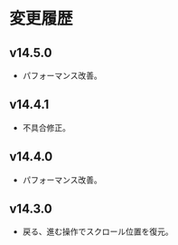 # 変更履歴

## v14.5.0
* パフォーマンス改善。

## v14.4.1
* 不具合修正。

## v14.4.0
* パフォーマンス改善。

## v14.3.0
* 戻る、進む操作でスクロール位置を復元。
